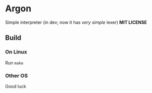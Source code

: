 # Argon
Simple interpreter (in dev; now it has *very simple* lexer) **MIT LICENSE**

## Build
### On Linux
Run `make`
### Other OS
Good luck
